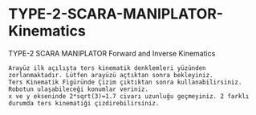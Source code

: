 # TYPE-2-SCARA-MANIPLATOR-Kinematics
TYPE-2 SCARA MANIPLATOR Forward and Inverse Kinematics 


	Arayüz ilk açılışta ters kinematik denklemleri yüzünden zorlanmaktadır. Lütfen arayüzü açtıktan sonra bekleyiniz.
	Ters Kinematik Figüründe Çizim çıktıktan sonra kullanabilirsiniz. Robotun ulaşabileceği konumlar veriniz.
	x ve y ekseninde 2*sqrt(3)=1.7 civarı uzunluğu geçmeyiniz. 2 farklı durumda ters kinematiği çizdirebilirsiniz.
